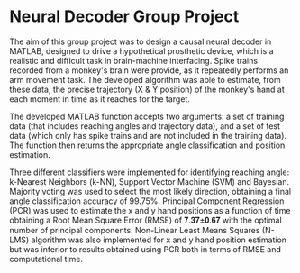 # Neural Decoder Group Project

The aim of this group project was to design a causal neural decoder in MATLAB, designed to drive a hypothetical prosthetic device, which is a realistic and difficult task in brain-machine interfacing. Spike trains recorded from a monkey's brain were provide, as it repeatedly performs an arm movement task. The developed algorithm was able to estimate, from these data, the precise trajectory (X & Y position) of the monkey's hand at each moment in time as it reaches for the target. 

The developed MATLAB function accepts two arguments: a set of training data (that includes reaching angles and trajectory data), and a set of test data (which only has spike trains and are not included in the training data). The function then returns the appropriate angle classification and position estimation.

Three different classifiers were implemented for identifying reaching angle: k-Nearest Neighbors (k-NN), Support Vector Machine (SVM) and Bayesian. Majority voting was used to select the most likely direction, obtaining a final angle classification accuracy of 99.75%. Principal Component Regression (PCR) was used to estimate the x and y hand positions as a function of time obtaining a Root Mean Square Error (RMSE) of 𝟕.𝟑𝟕±𝟎.𝟔𝟕 with the optimal number of principal components. Non-Linear Least Means Squares (N-LMS) algorithm was also implemented for x and y hand position estimation but was inferior to results obtained using PCR both in terms of RMSE and computational time.
